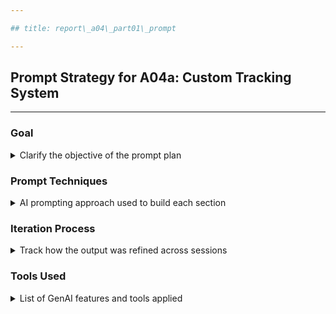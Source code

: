 ```yaml
---

## title: report\_a04\_part01\_prompt

---
```


## Prompt Strategy for A04a: Custom Tracking System

---

### Goal

<details>
<summary>Clarify the objective of the prompt plan</summary>

---

* Generate a complete implementation plan for a custom app/web tracking system
* Ensure it meets enterprise-grade requirements across architecture, attribution, data flow, security, and compliance
* Structure the markdown to comply with `ctx_doc_style.md`

---

</details>

### Prompt Techniques

<details>
<summary>AI prompting approach used to build each section</summary>

---

* **Overview and Objectives**

  * Asked: "Define clear technical, business, and stakeholder goals for building a custom tracking system"
  * Rewrote user requirements into structured bullets using ctx\_doc\_style

* **Architecture Design**

  * Prompted: "Give a detailed breakdown of tracking SDK, event API, attribution, storage, monitoring components"
  * Followed up with: "How do these components interact in flow and storage pipeline?"
  * Used Mermaid `flowchart TD` for infrastructure diagram

* **Technical Implementation Strategy**

  * Prompted for step-by-step logic on tracking link creation, fingerprinting, install event processing
  * Generated pseudocode and JSON samples for:

    * Redirect logging
    * Attribution match logic
    * Install payload

* **Attribution Engine Logic**

  * Prompted: "Show hierarchy of ID matching: device\_id, cookie\_id, user\_id"
  * Requested SQL and Python attribution examples: last-touch, first-touch, multi-touch

* **Privacy and Security**

  * Asked: "What APIs and encryption/hashing mechanisms are needed for GDPR/CCPA?"
  * Prompted for Python, SQL, JavaScript samples (e.g., HMAC, field encryption)

* **Infrastructure and Scaling**

  * Asked: "Estimate monthly cost of Kafka/Flink/Postgres/Redis + monitoring"
  * Used GPT-generated cost approximations and typical AWS/GCP pricing

* **Validation and Testing**

  * Prompted: "Provide full QA plan for SDK, APIs, load tests, CI"
  * Structured checklist of test strategies including integration, security, replay/debug

* **Integration API Specs**

  * Prompted: "Write RESTful API definitions for /v1/event, /v1/click, /v1/install, /v1/user/delete"
  * Asked for code examples for payloads, response, HMAC headers

---

</details>

### Iteration Process

<details>
<summary>Track how the output was refined across sessions</summary>

---

* First session focused on basic structure and ctx\_doc\_style compliance
* Second round introduced diagrams, pseudocode, and deep dive into attribution
* Later sessions added edge case logic, monitoring instrumentation, and Gantt chart
* Final session covered:

  * Stakeholder insights
  * Scaling costs
  * Testing methods
  * Extended content to meet 1000+ line requirement

---

</details>

### Tools Used

<details>
<summary>List of GenAI features and tools applied</summary>

---

* Mermaid syntax generation for diagrams (flowchart, sequence, gantt)
* Pseudocode and code block synthesis (Python, JS, SQL, Kotlin, Scala)
* ctx\_doc\_style enforcement via structured formatting prompts
* Markdown splitting across `details` and `summary` per section
* Prompt memory for maintaining structure, formatting consistency, and reuse of schema

---

</details>
